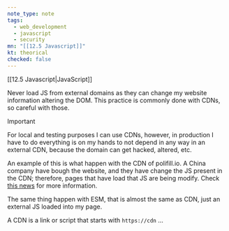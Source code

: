 ```yaml
---
note_type: note
tags:
  - web_development
  - javascript
  - security
mn: "[[12.5 Javascript]]"
kt: theorical
checked: false
---
```

[[12.5 Javascript|JavaScript]]

Never load JS from external domains as they can change my website information altering the DOM. This practice is commonly done with CDNs, so careful with those. 

>[!important]
>For local and testing purposes I can use CDNs, however, in production I have to do everything is on my hands to not depend in any way in an external CDN, because the domain can get hacked, altered, etc. 

An example of this is what happen with the CDN of polifill.io. A China company have bough the website, and they have change the JS present in the CDN; therefore, pages that have load that JS are being modify. Check [this news](https://sansec.io/research/polyfill-supply-chain-attack) for more information. 

The same thing happen with ESM, that is almost the same as CDN, just an external JS loaded into my page. 

A CDN is a link or script that starts with `https://cdn` ...